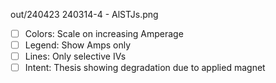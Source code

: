out/240423 240314-4 - AlSTJs.png
- [ ] Colors: Scale on increasing Amperage
- [ ] Legend: Show Amps only
- [ ] Lines: Only selective IVs
- [ ] Intent: Thesis showing degradation due to applied magnet
